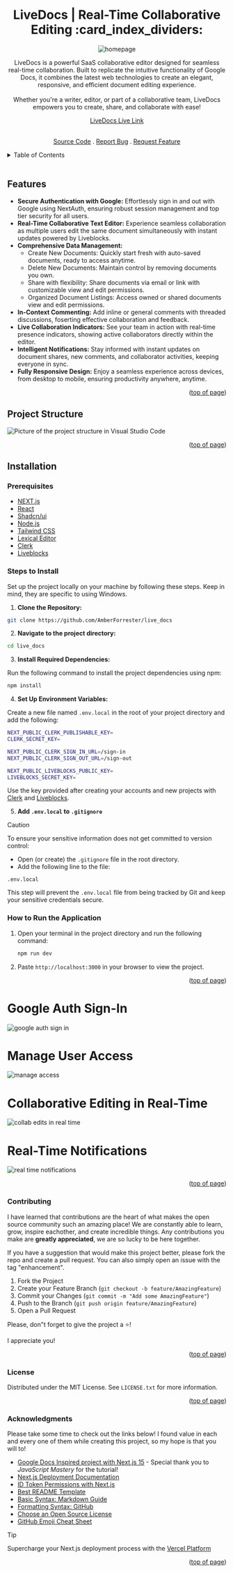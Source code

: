 <a id="readme-top"></a>

<h1 align="center">LiveDocs | Real-Time Collaborative Editing :card_index_dividers:</h1> 

<div align="center">

<img src="/public/assets/images/HomePage.png" alt="homepage">

<p align="center">LiveDocs is a powerful SaaS collaborative editor designed for seamless real-time collaboration. Built to replicate the intuitive functionality of Google Docs, it combines the latest web technologies to create an elegant, responsive, and efficient document editing experience.  
<br/>
<br/>
Whether you're a writer, editor, or part of a collaborative team, LiveDocs empowers you to create, share, and collaborate with ease!
<br />

<a href="https://livedocs-livid.vercel.app/">LiveDocs Live Link</a>



<br />
<a href="https://github.com/AmberForrester/live_docs">Source Code</a>
.
<a href="https://github.com/AmberForrester/live_docs/issues/new?assignees=&labels=bug&projects=&template=bug-report-%F0%9F%90%9E.md&title=">Report Bug</a>
.
<a href="https://github.com/AmberForrester/live_docs/issues/new?assignees=&labels=enhancement&projects=&template=feature-request-%F0%9F%9A%80.md&title=">Request Feature</a>
</p>
</div>

<details>
  <summary>Table of Contents</summary>
  <ol>
    <li><a href="#features">Features</a></li>
    <li><a href="#project-structure">Project Structure</a></li>
    <li><a href="#installation">Installation</a></li>
    <li><a href="#steps-to-install">Steps to Install</a></li>
    <li><a href="#how-to-run-the-application">How to Run the Application</a></li>
    <li><a href="#contributing">Contributing</a></li>
    <li><a href="#license">License</a></li>
    <li><a href="#acknowledgments">Acknowledgments</a></li>
  </ol>
</details>
<br />



## Features
- **Secure Authentication with Google:** Effortlessly sign in and out with Google using NextAuth, ensuring robust session management and top tier security for all users.
- **Real-Time Collaborative Text Editor:** Experience seamless collaboration as multiple users edit the same document simultaneously with instant updates powered by Liveblocks.
- **Comprehensive Data Management:**
  - Create New Documents: Quickly start fresh with auto-saved documents, ready to access anytime.
  - Delete New Documents: Maintain control by removing documents you own.
  - Share with flexibility: Share documents via email or link with customizable view and edit permissions.
  - Organized Document Listings: Access owned or shared documents view and edit permissions. 
- **In-Context Commenting:** Add inline or general comments with threaded discussions, foserting effective collaboration and feedback.
- **Live Collaboration Indicators:** See your team in action with real-time presence indicators, showing active collaborators directly within the editor.
- **Intelligent Notifications:** Stay informed with instant updates on document shares, new comments, and collaborator activities, keeping everyone in sync.
- **Fully Responsive Design:** Enjoy a seamless experience across devices, from desktop to mobile, ensuring productivity anywhere, anytime.

<p align="right">(<a href="#readme-top">top of page</a>)</p>



## Project Structure

<img src="/public/assets/images/ProjectStructure.png" alt="Picture of the project structure in Visual Studio Code">

<p align="right">(<a href="#readme-top">top of page</a>)</p>



## Installation

### Prerequisites
- [NEXT.js](https://nextjs.org/)
- [React](https://react.dev/)
- [Shadcn/ui](https://ui.shadcn.com/)
- [Node.js](https://nodejs.org/en)
- [Tailwind CSS](https://tailwindcss.com/)
- [Lexical Editor](https://lexical.dev/)
- [Clerk](https://clerk.com/)
- [Liveblocks](https://liveblocks.io/)



### Steps to Install

Set up the project locally on your machine by following these steps. 
Keep in mind, they are specific to using Windows.

1. **Clone the Repository:**
  ```bash
  git clone https://github.com/AmberForrester/live_docs
  ```

2. **Navigate to the project directory:**
  ```bash
  cd live_docs
  ```

3. **Install Required Dependencies:** 

Run the following command to install the project dependencies using npm:
  ```bash
  npm install
  ```

4. **Set Up Environment Variables:**

Create a new file named `.env.local` in the root of your project directory and add the following:
   ```bash
  NEXT_PUBLIC_CLERK_PUBLISHABLE_KEY=
  CLERK_SECRET_KEY=

  NEXT_PUBLIC_CLERK_SIGN_IN_URL=/sign-in
  NEXT_PUBLIC_CLERK_SIGN_OUT_URL=/sign-out

  NEXT_PUBLIC_LIVEBLOCKS_PUBLIC_KEY=
  LIVEBLOCKS_SECRET_KEY=
   ```

Use the key provided after creating your accounts and new projects with [Clerk](https://clerk.com/) and [Liveblocks](https://liveblocks.io/). 

5. **Add `.env.local` to `.gitignore`**

> [!CAUTION]
> To ensure your sensitive information does not get committed to version control:
  - Open (or create) the `.gitignore` file in the root directory.
  - Add the following line to the file:
   ```
   .env.local
   ```

This step will prevent the `.env.local` file from being tracked by Git and keep your sensitive credentials secure. 



### How to Run the Application

1. Open your terminal in the project directory and run the following command: 
   ```bash
   npm run dev
   ```

2. Paste `http://localhost:3000` in your browser to view the project.

<p align="right">(<a href="#readme-top">top of page</a>)</p>



# Google Auth Sign-In
<img src="/public/assets/images/GoogleAuthSignIn.png" alt="google auth sign in">

# Manage User Access
<img src="/public/assets/images/ManageAccess.png" alt="manage access">

# Collaborative Editing in Real-Time
<img src="/public/assets/images/RealTimeCollabEdits.png" alt="collab edits in real time">

# Real-Time Notifications
<img src="/public/assets/images/Notifications.png" alt="real time notifications">

<p align="right">(<a href="#readme-top">top of page</a>)</p>



### Contributing

I have learned that contributions are the heart of what makes the open source community such an amazing place! We are constantly able to learn, grow, inspire eachother, and create incredible things. Any contributions you make are **greatly appreciated**, we are so lucky to be here together.

If you have a suggestion that would make this project better, please fork the repo and create a pull request. You can also simply open an issue with the tag "enhancement".

1. Fork the Project
2. Create your Feature Branch (`git checkout -b feature/AmazingFeature`)
3. Commit your Changes (`git commit -m "Add some AmazingFeature"`)
4. Push to the Branch (`git push origin feature/AmazingFeature`)
5. Open a Pull Request

Please, don"t forget to give the project a :star:! 

I appreciate you!

<p align="right">(<a href="#readme-top">top of page</a>)</p>



### License

Distributed under the MIT License. See `LICENSE.txt` for more information.

<p align="right">(<a href="#readme-top">top of page</a>)</p>



### Acknowledgments

Please take some time to check out the links below! I found value in each and every one of them while creating this project, so my hope is that you will to!

* [Google Docs Inspired project with Next.js 15](https://youtu.be/y5vE8y_f_OM?si=Ht2t95c5B0xghWUR) - Special thank you to _JavaScript Mastery_ for the tutorial!
* [Next.js Deployment Documentation](https://nextjs.org/docs/deployment)
* [ID Token Permissions with Next.js](https://liveblocks.io/docs/authentication/id-token/nextjs)
* [Best README Template](https://github.com/othneildrew/Best-README-Template)
* [Basic Syntax: Markdown Guide](https://www.markdownguide.org/basic-syntax/#reference-style-links)
* [Formatting Syntax: GitHub](https://docs.github.com/en/get-started/writing-on-github/getting-started-with-writing-and-formatting-on-github/basic-writing-and-formatting-syntax)
* [Choose an Open Source License](https://choosealicense.com)
* [GitHub Emoji Cheat Sheet](https://github.com/ikatyang/emoji-cheat-sheet/blob/master/README.md#animal-bug)

> [!TIP]
> Supercharge your Next.js deployment process with the [Vercel Platform](https://vercel.com/new?utm_medium=default-template&filter=next.js&utm_source=create-next-app&utm_campaign=create-next-app-readme)

<p align="right">(<a href="#readme-top">top of page</a>)</p>